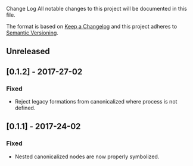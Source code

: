 Change Log
All notable changes to this project will be documented in this file.

The format is based on [Keep a Changelog](http://keepachangelog.com/) 
and this project adheres to [Semantic Versioning](http://semver.org/).


## Unreleased

## [0.1.2] - 2017-27-02
### Fixed
- Reject legacy formations from canonicalized where process is not defined.

## [0.1.1] - 2017-24-02
### Fixed
- Nested canonicalized nodes are now properly symbolized.
